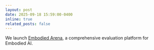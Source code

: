 ```yaml
---
layout: post
date: 2025-09-18 15:59:00-0400
inline: true
related_posts: false
---
```

We launch [Embodied Arena](https://www.embodied-arena.com/), a comprehensive evaluation platform for Embodied AI.